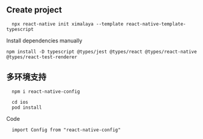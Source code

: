 
## Create project
```
  npx react-native init ximalaya --template react-native-template-typescript
```

Install dependencies manually
```
npm install -D typescript @types/jest @types/react @types/react-native @types/react-test-renderer
```



## 多环境支持
```
  npm i react-native-config

  cd ios
  pod install
```
Code
```
  import Config from "react-native-config"
```